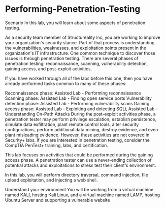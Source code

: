 # Performing-Penetration-Testing
Scenario
In this lab, you will learn about some aspects of penetration testing.

As a security team member of Structureality Inc, you are working to improve your organization's security stance. Part of that process is understanding the vulnerabilities, weaknesses, and exploitation points present in the organization's IT infrastructure. One common technique to discover those issues is through penetration testing. There are several phases of penetration testing: reconnaissance, scanning, vulnerability detection, gaining access, and post-exploit activities.

If you have worked through all of the labs before this one, then you have already performed tasks common to many of these phases:

Reconnaissance phase: Assisted Lab - Performing reconnaissance
Scanning phase: Assisted Lab - Finding open service ports
Vulnerability detection phase: Assisted Lab - Performing vulnerability scans
Gaining access phase: Assisted Lab - Exploiting and detecting SQLi, Assisted Lab - Understanding On-Path Attacks
During the post-exploit activities phase, a penetration tester may perform privilege escalation, establish persistence, simulate data exfiltration, plant remote control tools, alter security configurations, perform additional data mining, destroy evidence, and even plant misleading evidence. However, these activities are not covered in Security+ labs. If you are interested in penetration testing, consider the CompTIA PenTest+ training, labs, and certification.

This lab focuses on activities that could be performed during the gaining access phase. A penetration tester can use a never-ending collection of potential attacks and exploitations to stress test their client's environment.

In this lab, you will perform directory traversal, command injection, file upload exploitation, and injecting a web shell.

Understand your environment
You will be working from a virtual machine named KALI, hosting Kali Linux, and a virtual machine named LAMP, hosting Ubuntu Server and supporting a vulnerable website
